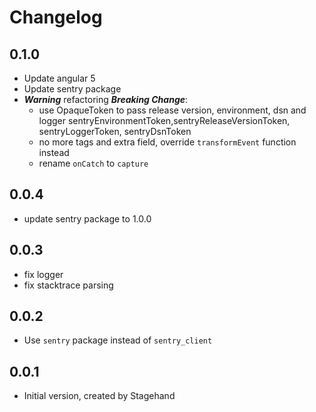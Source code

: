 # Changelog

## 0.1.0

- Update angular 5
- Update sentry package
- ***Warning*** refactoring ***Breaking Change***:
    + use OpaqueToken to pass release version, environment, dsn and logger
        sentryEnvironmentToken,sentryReleaseVersionToken, sentryLoggerToken, sentryDsnToken
    + no more tags and extra field, override `transformEvent` function instead
    + rename `onCatch` to `capture`

## 0.0.4

- update sentry package to 1.0.0

## 0.0.3

- fix logger
- fix stacktrace parsing

## 0.0.2

- Use `sentry` package instead of `sentry_client`

## 0.0.1

- Initial version, created by Stagehand
